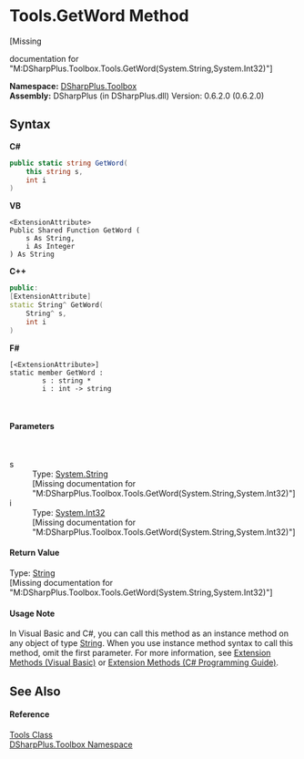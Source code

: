 # Tools.GetWord Method 
 

\[Missing <summary> documentation for "M:DSharpPlus.Toolbox.Tools.GetWord(System.String,System.Int32)"\]

**Namespace:**&nbsp;<a href="af5df1b3-3a3e-f019-eefb-0c8f3497228d">DSharpPlus.Toolbox</a><br />**Assembly:**&nbsp;DSharpPlus (in DSharpPlus.dll) Version: 0.6.2.0 (0.6.2.0)

## Syntax

**C#**<br />
``` C#
public static string GetWord(
	this string s,
	int i
)
```

**VB**<br />
``` VB
<ExtensionAttribute>
Public Shared Function GetWord ( 
	s As String,
	i As Integer
) As String
```

**C++**<br />
``` C++
public:
[ExtensionAttribute]
static String^ GetWord(
	String^ s, 
	int i
)
```

**F#**<br />
``` F#
[<ExtensionAttribute>]
static member GetWord : 
        s : string * 
        i : int -> string 

```

<br />

#### Parameters
&nbsp;<dl><dt>s</dt><dd>Type: <a href="http://msdn2.microsoft.com/en-us/library/s1wwdcbf" target="_blank">System.String</a><br />\[Missing <param name="s"/> documentation for "M:DSharpPlus.Toolbox.Tools.GetWord(System.String,System.Int32)"\]</dd><dt>i</dt><dd>Type: <a href="http://msdn2.microsoft.com/en-us/library/td2s409d" target="_blank">System.Int32</a><br />\[Missing <param name="i"/> documentation for "M:DSharpPlus.Toolbox.Tools.GetWord(System.String,System.Int32)"\]</dd></dl>

#### Return Value
Type: <a href="http://msdn2.microsoft.com/en-us/library/s1wwdcbf" target="_blank">String</a><br />\[Missing <returns> documentation for "M:DSharpPlus.Toolbox.Tools.GetWord(System.String,System.Int32)"\]

#### Usage Note
In Visual Basic and C#, you can call this method as an instance method on any object of type <a href="http://msdn2.microsoft.com/en-us/library/s1wwdcbf" target="_blank">String</a>. When you use instance method syntax to call this method, omit the first parameter. For more information, see <a href="http://msdn.microsoft.com/en-us/library/bb384936.aspx">Extension Methods (Visual Basic)</a> or <a href="http://msdn.microsoft.com/en-us/library/bb383977.aspx">Extension Methods (C# Programming Guide)</a>.

## See Also


#### Reference
<a href="2216b785-8993-a9aa-d740-b61a19f29ed0">Tools Class</a><br /><a href="af5df1b3-3a3e-f019-eefb-0c8f3497228d">DSharpPlus.Toolbox Namespace</a><br />